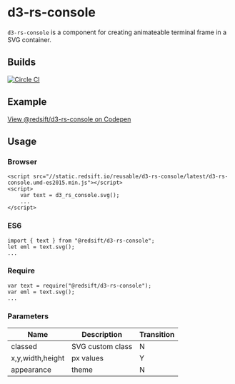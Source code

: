 # d3-rs-console

`d3-rs-console` is a component for creating animateable terminal frame in a SVG container.

## Builds

[![Circle CI](https://circleci.com/gh/Redsift/d3-rs-console.svg?style=svg)](https://circleci.com/gh/Redsift/d3-rs-console)

## Example

[View @redsift/d3-rs-console on Codepen](https://codepen.io/rahulpowar/pen/pyOjoX/)

## Usage

### Browser
	
	<script src="//static.redsift.io/reusable/d3-rs-console/latest/d3-rs-console.umd-es2015.min.js"></script>
	<script>
		var text = d3_rs_console.svg();
		...
	</script>

### ES6

	import { text } from "@redsift/d3-rs-console";
	let eml = text.svg();
	...
	
### Require

	var text = require("@redsift/d3-rs-console");
	var eml = text.svg();
	...

### Parameters

|Name|Description|Transition|
|----|-----------|----------|
|classed|SVG custom class|N|
|x,y,width,height|px values|Y|
|appearance|theme|N|
